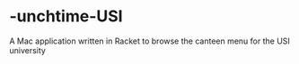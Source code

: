 # -unchtime-USI
A Mac application written in Racket to browse the canteen menu for the USI university
